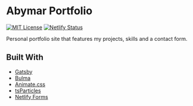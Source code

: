 # Abymar Portfolio

[![MIT License](https://img.shields.io/badge/License-MIT-blue.svg)](LICENSE.md)
[![Netlify Status](https://api.netlify.com/api/v1/badges/5deac460-dd86-4578-898d-0f1a877a6b37/deploy-status)](https://app.netlify.com/sites/abymar/deploys)

Personal portfolio site that features my projects, skills and a contact form.

## Built With

- [Gatsby](https://gatsbyjs.com/)
- [Bulma](https://bulma.io/)
- [Animate.css](https://animate.style/)
- [tsParticles](https://particles.matteobruni.it/)
- [Netlify Forms](https://netlify.com/products/forms/)
